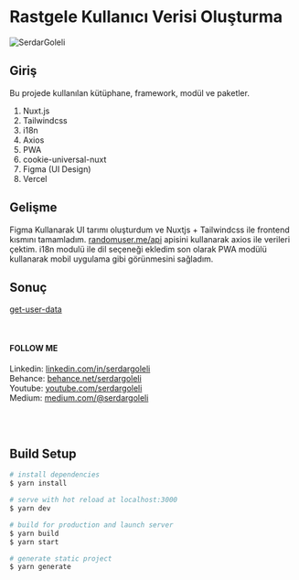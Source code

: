 # Rastgele Kullanıcı Verisi Oluşturma 
![SerdarGoleli](https://miro.medium.com/max/700/1*f3YB8IkyxoVV81rQwzUTcg.gif)

## Giriş
Bu projede kullanılan kütüphane, framework, modül ve paketler.
1. Nuxt.js
2. Tailwindcss
3. i18n
4. Axios
5. PWA
6. cookie-universal-nuxt
7. Figma (UI Design)
8. Vercel


## Gelişme
 Figma Kullanarak UI tarımı oluşturdum ve Nuxtjs + Tailwindcss ile frontend kısmını tamamladım. [randomuser.me/api](https://randomuser.me/api/) apisini kullanarak axios ile verileri çektim. i18n modulü ile dil seçeneği ekledim son olarak PWA modülü kullanarak mobil uygulama gibi görünmesini sağladım.


 ## Sonuç 
 [get-user-data](get-user-data.vercel.app)

<br/>
 
 
#### FOLLOW ME
Linkedin: [linkedin.com/in/serdargoleli](https://www.linkedin.com/in/serdargoleli/)<br/>
Behance: [behance.net/serdargoleli](https://www.behance.net/serdargoleli)<br/>
Youtube: [youtube.com/serdargoleli](https://www.youtube.com/channel/UCY7SJVjCfF05gWHujURUzpw)<br/>
Medium: [medium.com/@serdargoleli](https://medium.com/@serdargoleli)<br/>

 
<br/>
<br/>

## Build Setup

```bash
# install dependencies
$ yarn install

# serve with hot reload at localhost:3000
$ yarn dev

# build for production and launch server
$ yarn build
$ yarn start

# generate static project
$ yarn generate
```


